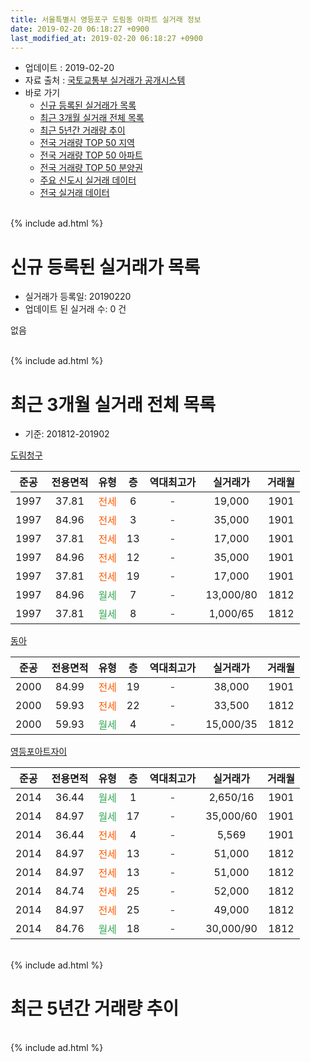 ```yaml
---
title: 서울특별시 영등포구 도림동 아파트 실거래 정보
date: 2019-02-20 06:18:27 +0900
last_modified_at: 2019-02-20 06:18:27 +0900
---
```


* 업데이트 : 2019-02-20
* 자료 출처 : [국토교통부 실거래가 공개시스템](http://rt.molit.go.kr)
* 바로 가기
    * [신규 등록된 실거래가 목록](#신규-등록된-실거래가-목록)
    * [최근 3개월 실거래 전체 목록](#최근-3개월-실거래-전체-목록)
    * [최근 5년간 거래량 추이](#최근-5년간-거래량-추이)
    * [전국 거래량 TOP 50 지역](https://inasie.github.io/apt-trade-info/최근-3개월-전국에서-가장-거래가-많이-발생한-지역)
    * [전국 거래량 TOP 50 아파트](https://inasie.github.io/apt-trade-info/최근-3개월-전국에서-가장-거래가-많이-발생한-아파트)
    * [전국 거래량 TOP 50 분양권](https://inasie.github.io/apt-trade-info/최근-3개월-전국에서-가장-거래가-많이-발생한-분양권)
    * [주요 신도시 실거래 데이터](https://inasie.github.io/apt-trade-info/주요-신도시)
    * [전국 실거래 데이터](https://inasie.github.io/apt-trade-info/전국)
<br>
{% include ad.html %}
<br>

# 신규 등록된 실거래가 목록
* 실거래가 등록일: 20190220
* 업데이트 된 실거래 수: 0 건

없음

<br>
{% include ad.html %}
<br>

# 최근 3개월 실거래 전체 목록
* 기준: 201812-201902


[도림청구](https://search.naver.com/search.naver?query=%EC%84%9C%EC%9A%B8%ED%8A%B9%EB%B3%84%EC%8B%9C+%EC%98%81%EB%93%B1%ED%8F%AC%EA%B5%AC+%EB%8F%84%EB%A6%BC%EB%8F%99+%EB%8F%84%EB%A6%BC%EC%B2%AD%EA%B5%AC)

|준공|전용면적|유형|층|역대최고가|실거래가|거래월|
|:---:|:---:|:---:|:---:|:---:|:---:|:---:|
|1997|37.81|<span style="color:#ff5a00">전세</span>|6|<span style="color:#444444">-</span>|19,000|1901|
|1997|84.96|<span style="color:#ff5a00">전세</span>|3|<span style="color:#444444">-</span>|35,000|1901|
|1997|37.81|<span style="color:#ff5a00">전세</span>|13|<span style="color:#444444">-</span>|17,000|1901|
|1997|84.96|<span style="color:#ff5a00">전세</span>|12|<span style="color:#444444">-</span>|35,000|1901|
|1997|37.81|<span style="color:#ff5a00">전세</span>|19|<span style="color:#444444">-</span>|17,000|1901|
|1997|84.96|<span style="color:#34a853">월세</span>|7|<span style="color:#444444">-</span>|13,000/80|1812|
|1997|37.81|<span style="color:#34a853">월세</span>|8|<span style="color:#444444">-</span>|1,000/65|1812|

[동아](https://search.naver.com/search.naver?query=%EC%84%9C%EC%9A%B8%ED%8A%B9%EB%B3%84%EC%8B%9C+%EC%98%81%EB%93%B1%ED%8F%AC%EA%B5%AC+%EB%8F%84%EB%A6%BC%EB%8F%99+%EB%8F%99%EC%95%84)

|준공|전용면적|유형|층|역대최고가|실거래가|거래월|
|:---:|:---:|:---:|:---:|:---:|:---:|:---:|
|2000|84.99|<span style="color:#ff5a00">전세</span>|19|<span style="color:#444444">-</span>|38,000|1901|
|2000|59.93|<span style="color:#ff5a00">전세</span>|22|<span style="color:#444444">-</span>|33,500|1812|
|2000|59.93|<span style="color:#34a853">월세</span>|4|<span style="color:#444444">-</span>|15,000/35|1812|

[영등포아트자이](https://search.naver.com/search.naver?query=%EC%84%9C%EC%9A%B8%ED%8A%B9%EB%B3%84%EC%8B%9C+%EC%98%81%EB%93%B1%ED%8F%AC%EA%B5%AC+%EB%8F%84%EB%A6%BC%EB%8F%99+%EC%98%81%EB%93%B1%ED%8F%AC%EC%95%84%ED%8A%B8%EC%9E%90%EC%9D%B4)

|준공|전용면적|유형|층|역대최고가|실거래가|거래월|
|:---:|:---:|:---:|:---:|:---:|:---:|:---:|
|2014|36.44|<span style="color:#34a853">월세</span>|1|<span style="color:#444444">-</span>|2,650/16|1901|
|2014|84.97|<span style="color:#34a853">월세</span>|17|<span style="color:#444444">-</span>|35,000/60|1901|
|2014|36.44|<span style="color:#ff5a00">전세</span>|4|<span style="color:#444444">-</span>|5,569|1901|
|2014|84.97|<span style="color:#ff5a00">전세</span>|13|<span style="color:#444444">-</span>|51,000|1812|
|2014|84.97|<span style="color:#ff5a00">전세</span>|13|<span style="color:#444444">-</span>|51,000|1812|
|2014|84.74|<span style="color:#ff5a00">전세</span>|25|<span style="color:#444444">-</span>|52,000|1812|
|2014|84.97|<span style="color:#ff5a00">전세</span>|25|<span style="color:#444444">-</span>|49,000|1812|
|2014|84.76|<span style="color:#34a853">월세</span>|18|<span style="color:#444444">-</span>|30,000/90|1812|


<br>
{% include ad.html %}
<br>

# 최근 5년간 거래량 추이


<div style="width:100%;">
    <canvas id="deal_progress" height="200"></canvas>
</div>

<script>
new Chart(document.getElementById("deal_progress"), {
    type: 'line',
    data: {
        labels: ['201402','201403','201404','201405','201406','201407','201408','201409','201410','201411','201412','201501','201502','201503','201504','201505','201506','201507','201508','201509','201510','201511','201512','201601','201602','201603','201604','201605','201606','201607','201608','201609','201610','201611','201612','201701','201702','201703','201704','201705','201706','201707','201708','201709','201710','201711','201712','201801','201802','201803','201804','201805','201806','201807','201808','201809','201810','201811','201812','201901','201902'],
        datasets: [{
            label: '매매',
            pointRadius: 1,
            data: [11, 9, 12, 5, 3, 5, 12, 11, 6, 6, 8, 3, 4, 11, 16, 9, 11, 7, 11, 6, 8, 7, 3, 9, 5, 14, 11, 12, 9, 11, 14, 11, 12, 5, 2, 2, 1, 8, 13, 21, 11, 11, 6, 7, 7, 9, 7, 15, 9, 5, 6, 1, 3, 6, 9, 1, 2, 0, 0, 0, 0],
            borderColor: "rgba(255, 201, 14, 1)",
            backgroundColor: "rgba(255, 201, 14, 0.5)",
            fill: false,
            lineTension: 0
        },{
            label: '전월세',
            pointRadius: 1,
            data: [42, 37, 45, 11, 7, 6, 8, 12, 5, 5, 3, 6, 6, 5, 7, 7, 11, 2, 7, 6, 9, 5, 7, 8, 20, 28, 13, 11, 21, 9, 4, 3, 4, 3, 6, 10, 10, 2, 6, 3, 9, 7, 6, 9, 5, 13, 10, 11, 23, 18, 17, 14, 14, 9, 9, 8, 8, 5, 9, 9, 0],
            borderColor: "rgba(0, 141, 185, 1)",
            backgroundColor: "rgba(0, 141, 185, 0.5)",
            fill: false,
            lineTension: 0
        }
        ]
    },
    options: {
        responsive: true,
        title: {
            display: false
        },
        tooltips: {
            mode: 'index',
            intersect: false
        },
        hover: {
            mode: 'nearest',
            intersect: true
        },
        scales: {
            xAxes: [{
                display: true,
                scaleLabel: {
                    display: true,
                    labelString: '년/월'
                }
            }],
            yAxes: [{
                display: true,
                ticks: {
                    suggestedMin: 0,
                },
                scaleLabel: {
                    display: true,
                    labelString: '실거래 수'
                }
            }]
        }
    }
});

</script>


<br>
{% include ad.html %}
<br>

